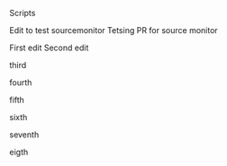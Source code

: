 Scripts

Edit to test sourcemonitor
Tetsing PR for source monitor

First edit
Second edit

third

fourth

fifth


sixth

seventh

eigth
